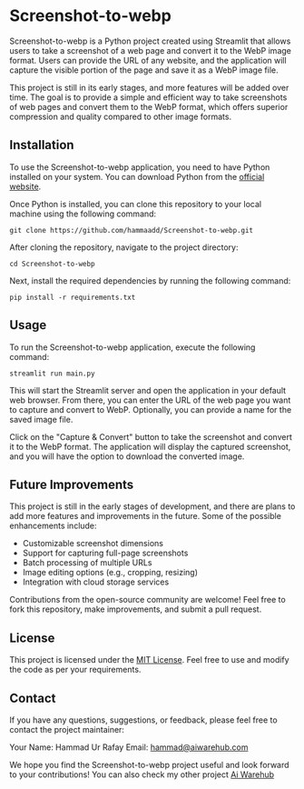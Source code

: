 # Screenshot-to-webp

Screenshot-to-webp is a Python project created using Streamlit that allows users to take a screenshot of a web page and convert it to the WebP image format. Users can provide the URL of any website, and the application will capture the visible portion of the page and save it as a WebP image file.

This project is still in its early stages, and more features will be added over time. The goal is to provide a simple and efficient way to take screenshots of web pages and convert them to the WebP format, which offers superior compression and quality compared to other image formats.

## Installation

To use the Screenshot-to-webp application, you need to have Python installed on your system. You can download Python from the [official website](https://www.python.org/downloads/).

Once Python is installed, you can clone this repository to your local machine using the following command:

```shell
git clone https://github.com/hammaadd/Screenshot-to-webp.git
```

After cloning the repository, navigate to the project directory:

```shell
cd Screenshot-to-webp
```

Next, install the required dependencies by running the following command:

```shell
pip install -r requirements.txt
```

## Usage

To run the Screenshot-to-webp application, execute the following command:

```shell
streamlit run main.py
```

This will start the Streamlit server and open the application in your default web browser. From there, you can enter the URL of the web page you want to capture and convert to WebP. Optionally, you can provide a name for the saved image file.

Click on the "Capture & Convert" button to take the screenshot and convert it to the WebP format. The application will display the captured screenshot, and you will have the option to download the converted image.

## Future Improvements

This project is still in the early stages of development, and there are plans to add more features and improvements in the future. Some of the possible enhancements include:

- Customizable screenshot dimensions
- Support for capturing full-page screenshots
- Batch processing of multiple URLs
- Image editing options (e.g., cropping, resizing)
- Integration with cloud storage services

Contributions from the open-source community are welcome! Feel free to fork this repository, make improvements, and submit a pull request.

## License

This project is licensed under the [MIT License](LICENSE). Feel free to use and modify the code as per your requirements.

## Contact

If you have any questions, suggestions, or feedback, please feel free to contact the project maintainer:

Your Name: Hammad Ur Rafay
Email: hammad@aiwarehub.com

We hope you find the Screenshot-to-webp project useful and look forward to your contributions!
You can also check my other project [Ai Warehub](https://www/aiwarehub.com) 
